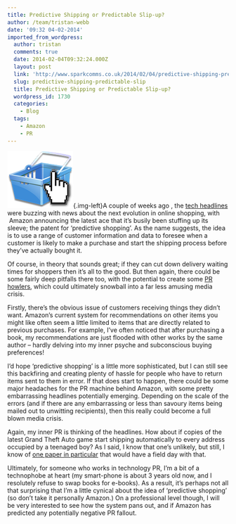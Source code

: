 ```yaml
---
title: Predictive Shipping or Predictable Slip-up?
author: /team/tristan-webb
date: '09:32 04-02-2014'
imported_from_wordpress:
  author: tristan
  comments: true
  date: 2014-02-04T09:32:24.000Z
  layout: post
  link: 'http://www.sparkcomms.co.uk/2014/02/04/predictive-shipping-predictable-slip/'
  slug: predictive-shipping-predictable-slip
  title: Predictive Shipping or Predictable Slip-up?
  wordpress_id: 1730
  categories:
    - Blog
  tags:
    - Amazon
    - PR
---
```


![Shopping basket](Online-shopping.png){.img-left}A couple of weeks ago , the [tech headlines](http://blogs.wsj.com/digits/2014/01/17/amazon-wants-to-ship-your-package-before-you-buy-it/) were buzzing with news about the next evolution in online shopping, with  Amazon announcing the latest ace that it’s busily been stuffing up its sleeve; the patent for ‘predictive shopping’. As the name suggests, the idea is to use a range of customer information and data to foresee when a customer is likely to make a purchase and start the shipping process before they’ve actually bought it.

Of course, in theory that sounds great; if they can cut down delivery waiting times for shoppers then it’s all to the good. But then again, there could be some fairly deep pitfalls there too, with the potential to create some [PR howlers](http://www.mirror.co.uk/news/uk-news/public-relations-disasters---bp-230325#.UuKJFMtFCP8), which could ultimately snowball into a far less amusing media crisis.

Firstly, there’s the obvious issue of customers receiving things they didn’t want. Amazon’s current system for recommendations on other items you might like often seem a little limited to items that are directly related to previous purchases. For example, I’ve often noticed that after purchasing a book, my recommendations are just flooded with other works by the same author – hardly delving into my inner psyche and subconscious buying preferences!

I’d hope ‘predictive shopping’ is a little more sophisticated, but I can still see this backfiring and creating plenty of hassle for people who have to return items sent to them in error. If that does start to happen, there could be some major headaches for the PR machine behind Amazon, with some pretty embarrassing headlines potentially emerging. Depending on the scale of the errors (and if there are any embarrassing or less than savoury items being mailed out to unwitting recipients), then this really could become a full blown media crisis.

Again, my inner PR is thinking of the headlines. How about if copies of the latest Grand Theft Auto game start shipping automatically to every address occupied by a teenaged boy? As I said, I know that one’s unlikely, but still, I know of [one paper in particular](http://www.dailymail.co.uk/sciencetech/article-2529677/Chilling-truth-video-games-children-got-Christmas.html) that would have a field day with that.

Ultimately, for someone who works in technology PR, I’m a bit of a technophobe at heart (my smart-phone is about 3 years old now, and I resolutely refuse to swap books for e-books). As a result, it’s perhaps not all that surprising that I’m a little cynical about the idea of ‘predictive shopping’ (so don’t take it personally Amazon.) On a professional level though, I will be very interested to see how the system pans out, and if Amazon has predicted any potentially negative PR fallout. 
